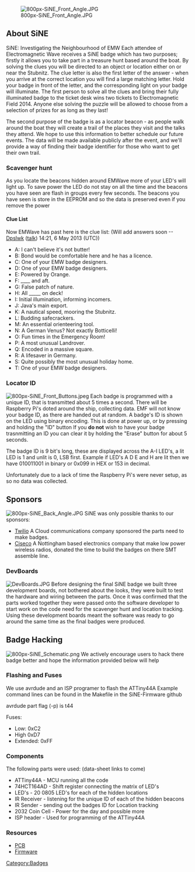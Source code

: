 <figure>
<img src="800px-SiNE_Front_Angle.JPG"
title="800px-SiNE_Front_Angle.JPG" />
<figcaption>800px-SiNE_Front_Angle.JPG</figcaption>
</figure>

## About SiNE

SiNE: Investigating the Neighbourhood of EMW
Each attendee of Electromagnetic Wave receives a SiNE badge which has
two purposes; firstly it allows you to take part in a treasure hunt
based around the boat. By solving the clues you will be directed to an
object or location either on or near the Stubnitz. The clue letter is
also the first letter of the answer - when you arrive at the correct
location you will find a large matching letter. Hold your badge in front
of the letter, and the corresponding light on your badge will
illuminate. The first person to solve all the clues and bring their
fully illuminated badge to the ticket desk wins two tickets to
Electromagnetic Field 2014. Anyone else solving the puzzle will be
allowed to choose from a selection of prizes for as long as they last!

The second purpose of the badge is as a locator beacon - as people walk
around the boat they will create a trail of the places they visit and
the talks they attend. We hope to use this information to better
schedule our future events. The data will be made available publicly
after the event, and we'll provide a way of finding their badge
identifier for those who want to get their own trail.

### Scavenger hunt

As you locate the beacons hidden around EMWave more of your LED's will
light up. To save power the LED do not stay on all the time and the
beacons you have seen are flash in groups every few seconds.
The beacons you have seen is store in the EEPROM and so the data is
preserved even if you remove the power

#### Clue List

Now EMWave has past here is the clue list: (Will add answers soon
--<a href="User:Dpslwk" class="wikilink" title="Dpslwk">Dpslwk</a>
(<a href="User_talk:Dpslwk" class="wikilink" title="talk">talk</a>)
14:21, 6 May 2013 (UTC))

- A: I can't believe it's not butter!
- B: Bond would be comfortable here and he has a licence.
- C: One of your EMW badge designers.
- D: One of your EMW badge designers.
- E: Powered by Orange.
- F: ____ and aft.
- G: False patch of nature.
- H: All _____ on deck!
- I: Initial illumination, informing incomers.
- J: Java's main export.
- K: A nautical speed, mooring the Stubnitz.
- L: Budding safecrackers.
- M: An essential orienteering tool.
- N: A German Venus? Not exactly Botticelli!
- O: Fun times in the Emergency Room!
- P: A most unusual Landrover.
- Q: Encoded in a massive square.
- R: A lifesaver in Germany.
- S: Quite possibly the most unusual holiday home.
- T: One of your EMW badge designers.

### Locator ID

![](800px-SiNE_Front_Buttons.jpeg "800px-SiNE_Front_Buttons.jpeg") Each
badge is programmed with a unique ID, that is transmitted about 5 times
a second. There will be Raspberry Pi's doted around the ship, collecting
data.
EMF will not know your badge ID, as there are handed out at random.
A badge's ID is shown on the LED using binary encoding. This is done at
power up, or by pressing and holding the "ID" button
If you **do not** wish to have your badge trasnmitting an ID you can
clear it by holding the "Erase" button for about 5 seconds.

The badge ID is 9 bit's long, these are displayed across the A-I LED's,
a lit LED is 1 and unlit is 0, LSB first.
Example if LED's A D E and H are lit then we have 010011001 in binary or
0x099 in HEX or 153 in decimal.

Unfortunately due to a lack of time the Raspberry Pi's were never setup,
as so no data was collected.

<div style="clear: both">

</div>

## Sponsors

![](800px-SiNE_Back_Angle.JPG "800px-SiNE_Back_Angle.JPG") SiNE was only
possible thanks to our sponsors:

- [Twilio](http://www.twilio.com) A Cloud communications company
  sponsored the parts need to make badges.
- [Ciseco](http://ciseco.co.uk) A Nottingham based electronics company
  that make low power wireless radios, donated the time to build the
  badges on there SMT assemble line.

<div style="clear: both">

</div>

### DevBoards

![](DevBoards.JPG "DevBoards.JPG") Before designing the final SiNE badge
we built three development boards, not bothered about the looks, they
were built to test the hardware and wiring between the parts.
Once it was confirmed that the parts worked together they were passed
onto the software developer to start work on the code need for the
scavenger hunt and location tracking.
Using these development boards meant the software was ready to go around
the same time as the final badges were produced.

<div style="clear: both">

</div>

## Badge Hacking

![](800px-SiNE_Schematic.png "800px-SiNE_Schematic.png") We actively
encourage users to hack there badge better and hope the information
provided below will help

### Flashing and Fuses

We use avrdude and an ISP programer to flash the ATTiny44A Example
command lines can be found in the Makefile in the SiNE-Firmware github

avrdude part flag (-p) is t44

Fuses:

- Low: 0xC2
- High 0xD7
- Extended: 0xFF

### Components

The following parts were used: (data-sheet links to come)

- ATTiny44A - MCU running all the code
- 74HCT164AD - Shift register connecting the matrix of LED's
- LED's - 20 0805 LED's for each of the hidden locations
- IR Receiver - listening for the unique ID of each of the hidden
  beacons
- IR Sender - sending out the badges ID for Location tracking
- 2032 Coin Cell - Power for the day and possible more
- ISP header - Used for programming of the ATTiny44A

### Resources

- [PCB](https://github.com/EMF-TiLDA/SiNE-PCB)
- [Firmware](https://github.com/EMF-TiLDA/SiNE-Firmware)

<a href="Category:Badges" class="wikilink"
title="Category:Badges">Category:Badges</a>